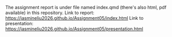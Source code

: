 The assignment report is under file named index.qmd (there's also html, pdf available) in this repository.
Link to report: https://jasmineliu2026.github.io/Assignment05/index.html
Link to presentation: https://jasmineliu2026.github.io/Assignment05/presentation.html
